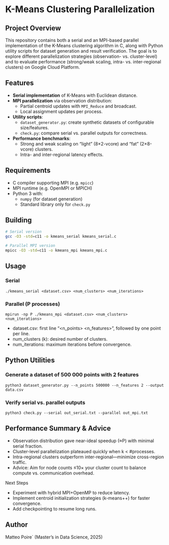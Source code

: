 # K-Means Clustering Parallelization

## Project Overview
This repository contains both a serial and an MPI-based parallel implementation of the K-Means clustering algorithm in C, along with Python utility scripts for dataset generation and result verification. The goal is to explore different parallelization strategies (observation- vs. cluster-level) and to evaluate performance (strong/weak scaling, intra- vs. inter-regional clusters) on Google Cloud Platform.

## Features
- **Serial implementation** of K-Means with Euclidean distance.
- **MPI parallelization** via observation distribution:
  - Partial centroid updates with `MPI_Reduce` and broadcast.
  - Local assignment updates per process.
- **Utility scripts**:
  - `dataset_generator.py`: create synthetic datasets of configurable size/features.
  - `check.py`: compare serial vs. parallel outputs for correctness.
- **Performance benchmarks**:
  - Strong and weak scaling on “light” (8×2-vcore) and “fat” (2×8-vcore) clusters.
  - Intra- and inter-regional latency effects.

## Requirements
- C compiler supporting MPI (e.g. `mpicc`)
- MPI runtime (e.g. OpenMPI or MPICH)
- Python 3 with:  
  - `numpy` (for dataset generation)  
  - Standard library only for `check.py`

## Building
```bash
# Serial version
gcc -O3 -std=c11 -o kmeans_serial kmeans_serial.c

# Parallel MPI version
mpicc -O3 -std=c11 -o kmeans_mpi kmeans_mpi.c
```

## Usage
### Serial
`./kmeans_serial <dataset.csv> <num_clusters> <num_iterations>`

### Parallel (P processes)
`mpirun -np P ./kmeans_mpi <dataset.csv> <num_clusters> <num_iterations>`

- dataset.csv: first line “<n_points> <n_features>”, followed by one point per line.
- num_clusters (k): desired number of clusters.
- num_iterations: maximum iterations before convergence.

## Python Utilities
### Generate a dataset of 500 000 points with 2 features
`python3 dataset_generator.py --n_points 500000 --n_features 2 --output data.csv`

### Verify serial vs. parallel outputs
`python3 check.py --serial out_serial.txt --parallel out_mpi.txt`

## Performance Summary & Advice
- Observation distribution gave near-ideal speedup (≈P) with minimal serial fraction.
- Cluster-level parallelization plateaued quickly when k < #processes.
- Intra-regional clusters outperform inter-regional—minimize cross-region traffic.
- Advice: Aim for node counts ≤10× your cluster count to balance compute vs. communication overhead.

Next Steps
- Experiment with hybrid MPI+OpenMP to reduce latency.
- Implement centroid initialization strategies (k-means++) for faster convergence.
- Add checkpointing to resume long runs.

## Author
Matteo Poire` (Master’s in Data Science, 2025)
